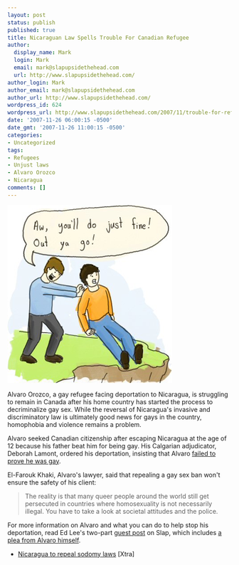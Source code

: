 ```yaml
---
layout: post
status: publish
published: true
title: Nicaraguan Law Spells Trouble For Canadian Refugee
author:
  display_name: Mark
  login: Mark
  email: mark@slapupsidethehead.com
  url: http://www.slapupsidethehead.com/
author_login: Mark
author_email: mark@slapupsidethehead.com
author_url: http://www.slapupsidethehead.com/
wordpress_id: 624
wordpress_url: http://www.slapupsidethehead.com/2007/11/trouble-for-refugee/
date: '2007-11-26 06:00:15 -0500'
date_gmt: '2007-11-26 11:00:15 -0500'
categories:
- Uncategorized
tags:
- Refugees
- Unjust laws
- Alvaro Orozco
- Nicaragua
comments: []
---
```

![Deportation](/wp-content/media/2007/11/deportation.jpg)

Alvaro Orozco, a gay refugee facing deportation to Nicaragua, is struggling to remain in Canada after his home country has started the process to decriminalize gay sex. While the reversal of Nicaragua's invasive and discriminatory law is ultimately good news for gays in the country, homophobia and violence remains a problem.

Alvaro seeked Canadian citizenship after escaping Nicaragua at the age of 12 because his father beat him for being gay. His Calgarian adjudicator, Deborah Lamont, ordered his deportation, insisting that Alvaro [failed to prove he was gay](http://www.slapupsidethehead.com/2007/02/not-gay-enough/).

El-Farouk Khaki, Alvaro's lawyer, said that repealing a gay sex ban won't ensure the safety of his client:

> The reality is that many queer people around the world still get persecuted in countries where homosexuality is not necessarily illegal. You have to take a look at societal attitudes and the police.

For more information on Alvaro and what you can do to help stop his deportation, read Ed Lee's two-part [guest post](http://www.slapupsidethehead.com/2007/09/refugee-needs-support/) on Slap, which includes [a plea from Alvaro himself](http://www.slapupsidethehead.com/2007/09/gay-refugee-speaks/).

- [Nicaragua to repeal sodomy laws](http://www.xtra.ca/public/viewstory.aspx?AFF_TYPE=3&STORY_ID=3943&PUB_TEMPLATE_ID=1) [Xtra]
